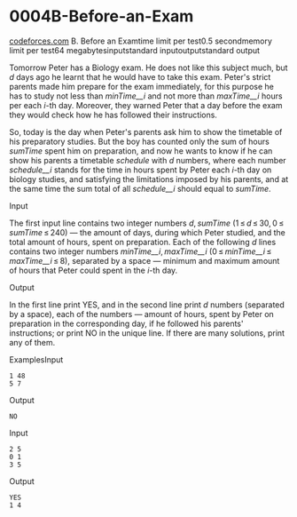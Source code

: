 # 0004B-Before-an-Exam
[codeforces.com](https://codeforces.com/problemset/problem/4/B) B. Before an Examtime limit per test0.5 secondmemory limit per test64 megabytesinputstandard inputoutputstandard output

Tomorrow Peter has a Biology exam. He does not like this subject much, but _d_ days ago he learnt that he would have to take this exam. Peter's strict parents made him prepare for the exam immediately, for this purpose he has to study not less than _minTime__i_ and not more than _maxTime__i_ hours per each _i_-th day. Moreover, they warned Peter that a day before the exam they would check how he has followed their instructions.

So, today is the day when Peter's parents ask him to show the timetable of his preparatory studies. But the boy has counted only the sum of hours _sumTime_ spent him on preparation, and now he wants to know if he can show his parents a timetable _sсhedule_ with _d_ numbers, where each number _sсhedule__i_ stands for the time in hours spent by Peter each _i_-th day on biology studies, and satisfying the limitations imposed by his parents, and at the same time the sum total of all _schedule__i_ should equal to _sumTime_.

Input

The first input line contains two integer numbers _d_, _sumTime_ (1 ≤ _d_ ≤ 30, 0 ≤ _sumTime_ ≤ 240) — the amount of days, during which Peter studied, and the total amount of hours, spent on preparation. Each of the following _d_ lines contains two integer numbers _minTime__i_, _maxTime__i_ (0 ≤ _minTime__i_ ≤ _maxTime__i_ ≤ 8), separated by a space — minimum and maximum amount of hours that Peter could spent in the _i_-th day.

Output

In the first line print YES, and in the second line print _d_ numbers (separated by a space), each of the numbers — amount of hours, spent by Peter on preparation in the corresponding day, if he followed his parents' instructions; or print NO in the unique line. If there are many solutions, print any of them.

ExamplesInput

```plt
1 48
5 7
```

Output

```plt
NO
```

Input

```plt
2 5
0 1
3 5
```

Output

```plt
YES
1 4
```
